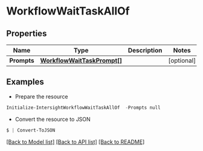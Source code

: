 # WorkflowWaitTaskAllOf
## Properties

Name | Type | Description | Notes
------------ | ------------- | ------------- | -------------
**Prompts** | [**WorkflowWaitTaskPrompt[]**](WorkflowWaitTaskPrompt.md) |  | [optional] 

## Examples

- Prepare the resource
```powershell
Initialize-IntersightWorkflowWaitTaskAllOf  -Prompts null
```

- Convert the resource to JSON
```powershell
$ | Convert-ToJSON
```

[[Back to Model list]](../README.md#documentation-for-models) [[Back to API list]](../README.md#documentation-for-api-endpoints) [[Back to README]](../README.md)

